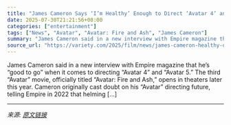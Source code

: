 ```yaml
---
title: "James Cameron Says ‘I’m Healthy’ Enough to Direct ‘Avatar 4’ and ‘Avatar 5’ as He Turns 71 Years Old: ‘I’m Good to Go’ and ‘There’s No Reason Not’ to Do It"
date: 2025-07-30T21:21:56+08:00
categories: ["entertainment"]
tags: ["News", "Avatar", "Avatar: Fire and Ash", "James Cameron"]
summary: "James Cameron said in a new interview with Empire magazine that he&#8217;s &#8220;good to go&#8221; when it comes to directing &#8220;Avatar 4&#8221; and &#8220;Avatar 5.&#8221; The third &#8220;Avata"
source_url: "https://variety.com/2025/film/news/james-cameron-healthy-direct-avatar-4-1236474406/"
---
```


James Cameron said in a new interview with Empire magazine that he&#8217;s &#8220;good to go&#8221; when it comes to directing &#8220;Avatar 4&#8221; and &#8220;Avatar 5.&#8221; The third &#8220;Avatar&#8221; movie, officially titled &#8220;Avatar: Fire and Ash,&#8221; opens in theaters later this year. Cameron originally cast doubt on his &#8220;Avatar&#8221; directing future, telling Empire in 2022 that helming [&#8230;]

---

*来源: [原文链接](https://variety.com/2025/film/news/james-cameron-healthy-direct-avatar-4-1236474406/)*
